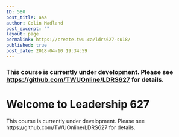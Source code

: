 ```yaml
---
ID: 580
post_title: aaa
author: Colin Madland
post_excerpt: ""
layout: page
permalink: https://create.twu.ca/ldrs627-su18/
published: true
post_date: 2018-04-10 19:34:59
---
```

<h3>This course is currently under development. Please see <a href="https://github.com/TWUOnline/LDRS627">https://github.com/TWUOnline/LDRS627</a> for details.</h3>
<!--themify_builder_static-->
<h1>Welcome to Leadership 627</h1>
This course is currently under development. Please see https://github.com/TWUOnline/LDRS627 for details.<!--/themify_builder_static-->